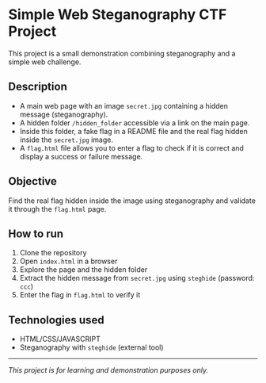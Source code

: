 # Simple Web Steganography CTF Project

This project is a small demonstration combining steganography and a simple web challenge.

## Description

- A main web page with an image `secret.jpg` containing a hidden message (steganography).  
- A hidden folder `/hidden_folder` accessible via a link on the main page.  
- Inside this folder, a fake flag in a README file and the real flag hidden inside the `secret.jpg` image.  
- A `flag.html` file allows you to enter a flag to check if it is correct and display a success or failure message.

## Objective

Find the real flag hidden inside the image using steganography and validate it through the `flag.html` page.

## How to run

1. Clone the repository  
2. Open `index.html` in a browser  
3. Explore the page and the hidden folder  
4. Extract the hidden message from `secret.jpg` using `steghide` (password: `ccc`)  
5. Enter the flag in `flag.html` to verify it  

## Technologies used

- HTML/CSS/JAVASCRIPT
- Steganography with `steghide` (external tool)  

---

*This project is for learning and demonstration purposes only.*
